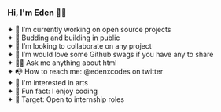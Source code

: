 ### Hi, I'm Eden 🥷🏼

<!--
**edenxcodes/edenxcodes** is a ✨ _special_ ✨ repository because its `README.md` (this file) appears on your GitHub profile.

Here are some ideas to get you started: -->

✦  🚀 I’m currently working on open source projects <br>
✦  🌱 Budding and building in public <br>
✦  🤖 I’m looking to collaborate on any project <br>
✦  👀 I’m would love some Github swags if you have any to share<br>
✦  👍🏽 Ask me anything about html<br>
✦  📭 How to reach me: @edenxcodes on twitter <br>
✦  🥱 I'm interested in arts <br>
✦  🍿 Fun fact: I enjoy coding <br>
✦  🎯 Target: Open to internship roles

